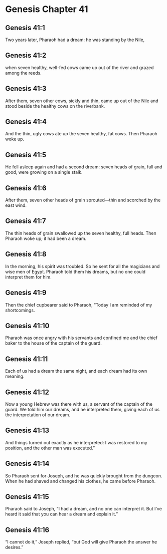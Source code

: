 # Genesis Chapter 41

## Genesis 41:1
Two years later, Pharaoh had a dream: he was standing by the Nile,

## Genesis 41:2
when seven healthy, well-fed cows came up out of the river and grazed among the reeds.

## Genesis 41:3
After them, seven other cows, sickly and thin, came up out of the Nile and stood beside the healthy cows on the riverbank.

## Genesis 41:4
And the thin, ugly cows ate up the seven healthy, fat cows. Then Pharaoh woke up.

## Genesis 41:5
He fell asleep again and had a second dream: seven heads of grain, full and good, were growing on a single stalk.

## Genesis 41:6
After them, seven other heads of grain sprouted—thin and scorched by the east wind.

## Genesis 41:7
The thin heads of grain swallowed up the seven healthy, full heads. Then Pharaoh woke up; it had been a dream.

## Genesis 41:8
In the morning, his spirit was troubled. So he sent for all the magicians and wise men of Egypt. Pharaoh told them his dreams, but no one could interpret them for him.

## Genesis 41:9
Then the chief cupbearer said to Pharaoh, “Today I am reminded of my shortcomings.

## Genesis 41:10
Pharaoh was once angry with his servants and confined me and the chief baker to the house of the captain of the guard.

## Genesis 41:11
Each of us had a dream the same night, and each dream had its own meaning.

## Genesis 41:12
Now a young Hebrew was there with us, a servant of the captain of the guard. We told him our dreams, and he interpreted them, giving each of us the interpretation of our dream.

## Genesis 41:13
And things turned out exactly as he interpreted: I was restored to my position, and the other man was executed.”

## Genesis 41:14
So Pharaoh sent for Joseph, and he was quickly brought from the dungeon. When he had shaved and changed his clothes, he came before Pharaoh.

## Genesis 41:15
Pharaoh said to Joseph, “I had a dream, and no one can interpret it. But I’ve heard it said that you can hear a dream and explain it.”

## Genesis 41:16
“I cannot do it,” Joseph replied, “but God will give Pharaoh the answer he desires.”


